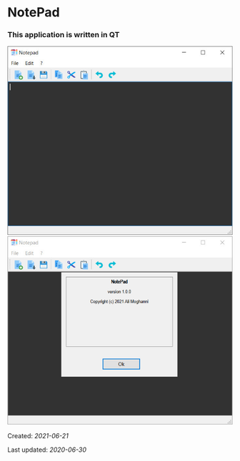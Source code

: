 # NotePad

### This application is written in QT
![Image of NotePad1](https://github.com/alimoghanni/NotePad/blob/master/misc/screenshots/01.jpg)
![Image of NotePad2](https://github.com/alimoghanni/NotePad/blob/master/02.jpg)

Created: *2021-06-21*

Last updated: *2020-06-30*

